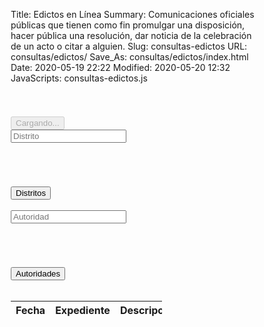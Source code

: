 Title: Edictos en Línea
Summary: Comunicaciones oficiales públicas que tienen como fin promulgar una disposición, hacer pública una resolución, dar noticia de la celebración de un acto o citar a alguien.
Slug: consultas-edictos
URL: consultas/edictos/
Save_As: consultas/edictos/index.html
Date: 2020-05-19 22:22
Modified: 2020-05-20 12:32
JavaScripts: consultas-edictos.js
<style>
/* this declares a better box model */
* { -moz-box-sizing: border-box; -webkit-box-sizing: border-box; box-sizing: border-box; }

.list-countAutoridades {
  float:left;
  text-align:center;
  width:30%;
  padding:0.5em;
  color:#ddd;
}

.list-countDistritos {
  float:left;
  text-align:center;
  width:30%;
  padding:0.5em;
  color:#ddd;
}

.li {
  transition-property: margin, background-color, border-color;
  transition-duration: .4s, .2s, .2s;
  transition-timing-function: ease-in-out, ease, ease;
}

.empty-item {
  transition-property: opacity;
  transition-duration: 0s;
  transition-delay: 0s;
  transition-timing-function: ease;
}

.empty .empty-item {
  transition-property: opacity;
  transition-duration: .2s;
  transition-delay: .3s;
  transition-timing-function: ease;
}

.hiding {
  margin-left:-100%;
  opacity:0.5;
}

.hidden {
  display:none;
}

.ul {
  float:left;
  width:100%;
  margin:2em 0;
  padding:0;
  position:relative;
}

.titleDistritos-ul:before {
  content:'';
  position:absolute;
  left:-2.8em;
  font-size:3em;
  text-align:right;
  top:1.3em;
  color:#ededed;
  font-weight:bold;
  font-family: 'Maven Pro', sans-serif;
  transform:rotate(-90deg);
}

.titleAutoridades-ul:before {
  content:'';
  position:absolute;
  left:-3.4em;
  font-size:3em;
  text-align:right;
  top:2.2em;
  color:#ededed;
  font-weight:bold;
  font-family: 'Maven Pro', sans-serif;
  transform:rotate(-90deg);
}

.li {
  float:left;
  clear:left;
  width:100%;
  margin:0.2em 0;
  padding:0.5em 0.8em;
  list-style:none;
  background-color:#f2f2f2;
  border-left:5px solid #004360;
  cursor:pointer;
  color:#333;
  position:relative;
  z-index:2;
}

.li:hover {
  background-color:#f9f9f9;
  border-color:#dbb993;
}

.empty-item {
  background:#fff;
  color:#ddd;
  margin:0.2em 0;
  padding:0.5em 0.8em;
  font-style:italic;
  border:none;
  text-align:center;
  visibility:hidden;
  opacity:0;
  float:left;
  clear:left;
  width:100%;
}

.empty .empty-item {
  opacity:1;
  visibility:visible;
}

.info {
  float:left;
  width:60%;
  margin:2em 20%;
  padding:2em 0;
  background:#f9f9f9;
  border-left:5px solid #004360;
  padding:10px 20px;
}

/* Large desktop */
@media (min-width: 1200px) {
  #consultas>div{
        width: 60%;
    }
}

/* Portrait tablet to landscape and desktop */
@media (min-width: 768px) and (max-width: 979px) {
   #consultas>div{
        width: 60%;
    }
}

/* Landscape phone to portrait tablet */
@media (max-width: 767px) {
   #consultas>div{
        width: 100%;
    }
}

/* Landscape phones and down */
@media (max-width: 480px) {
   #consultas>div{
        width: 100%;
    }
}
</style>
<div id='consultas'>
  <div class="container" style="overflow:auto;">
        <h1 id="consultaDistrito"></h1>
        <h2 id="consultaJuzgado"></h2>
  </div>
  <div class="d-flex justify-content-center" style="overflow:auto;">
    <button id="divcargando" class="btn btn-lg btn-light"  type="button" disabled>
      <span class="spinner-border spinner-border-lg" role="status" aria-hidden="true"></span>
      Cargando...
    </button>
  </div>
  <div class="container" id="distritos" style="overflow:auto;">
        <div class="input-group">
            <div class="input-group-prepend">
                <span class="input-group-text" id="basic-addon1"><i class="fa fa-search"></i></span>
            </div>
            <input id="search-distrito" type="text" class="form-control" placeholder="Distrito" aria-describedby="basic-addon1">
        </div>
        <span class="list-countDistritos"></span>
        <ul class ="titleDistritos-ul ul list-group" id="listDistritos">
        </ul>
  </div>
  <div class="container" id="autoridades" style="overflow:auto;">
        <button id="btnbackDistritos" type="button" class="btn btn-secondary"><i class="fa fa-arrow-left" aria-hidden="true"></i>  Distritos</button>
        <br><br>
        <div class="input-group">
            <div class="input-group-prepend">
                <span class="input-group-text" id="basic-addon2"><i class="fa fa-search"></i></span>
            </div>
            <input id="search-autoridad" type="text" class="form-control" placeholder="Autoridad" aria-describedby="basic-addon2">
        </div>
        <span class="list-countAutoridades"></span>
        <ul class ="titleAutoridades-ul ul list-group" id="listAutoridades">
        </ul>
  </div>
  <div class="container" id="tablaResultado" style="overflow:auto;">
        <button id="btnbackAutoridades" type="button" class="btn btn-secondary"><i class="fa fa-arrow-left" aria-hidden="true"></i>  Autoridades</button>
        <br><br>
        <table id="ListasTable" class="table table-striped table-bordered" style="width:100%">
          <thead>
            <tr>
              <th>Fecha</th>
              <th>Expediente</th>
              <th>Descripción</th>
              <th>Archivo</th>
            </tr>
          </thead>
      </table>
  </div>

</div>
